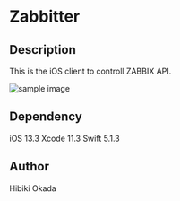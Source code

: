 # Zabbitter

## Description
This is the iOS client to controll ZABBIX API.

![sample image](https://i.imgur.com/ZYwYzxd.gif)

## Dependency
iOS 13.3
Xcode 11.3
Swift 5.1.3

## Author
Hibiki Okada

